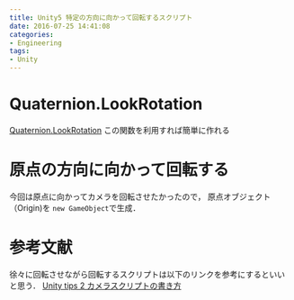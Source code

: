 ```yaml
---
title: Unity5 特定の方向に向かって回転するスクリプト
date: 2016-07-25 14:41:08
categories:
- Engineering
tags:
- Unity
---
```


# Quaternion.LookRotation
[Quaternion.LookRotation](http://docs.unity3d.com/jp/current/ScriptReference/Quaternion.LookRotation.html)
この関数を利用すれば簡単に作れる

# 原点の方向に向かって回転する
今回は原点に向かってカメラを回転させたかったので，
原点オブジェクト（Origin)を `new GameObject`で生成．

# 参考文献
徐々に回転させながら回転するスクリプトは以下のリンクを参考にするといいと思う．
[Unity tips 2 カメラスクリプトの書き方](http://numalog.relva.org/?p=186)
